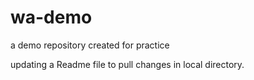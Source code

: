 # wa-demo
a demo repository created for practice

updating a Readme file to pull changes in local directory.
